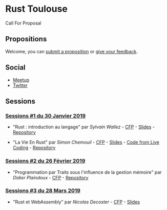 # Rust Toulouse

Call For Proposal

## Propositions

Welcome, you can [submit a proposition](https://github.com/Rust-Toulouse/CFP/issues/new?template=call-for-participation.md) or [give your feedback](https://github.com/Rust-Toulouse/CFP/issues).

## Social

- [Meetup](https://www.meetup.com/Toulouse-Rust-Meetup/)
- [Twitter](https://twitter.com/Rust_Toulouse)

## Sessions

### [Sessions #1 du 30 Janvier 2019](https://github.com/Rust-Toulouse/CFP/wiki/Session-%231) 

- "Rust : introduction au langage" par *Sylvain Wallez* -
[CFP](https://github.com/Rust-Toulouse/CFP/issues/4) - [Slides](https://swallez.github.io/introduction-to-rust/slide-1.html) - [Repository](https://github.com/swallez/introduction-to-rust) 

- "La Vie En Rust" par *Simon Chemouil* - [CFP](https://github.com/Rust-Toulouse/CFP/issues/3) - [Slides](https://github.com/magnet/trm-la-vie-en-rust/blob/master/trm-la-vie-en-rust-2019-handout.pdf) - [Code from Live Coding](https://github.com/magnet/trm-la-vie-en-rust/tree/master/live-coding) - [Repository](https://github.com/magnet/trm-la-vie-en-rust)

### [Sessions #2 du 26 Février 2019](https://github.com/Rust-Toulouse/CFP/wiki/Session-%232)

- "Programmation par Traits sous l'influence de la gestion mémoire" par *Didier Plaindoux* - [CFP](https://github.com/Rust-Toulouse/CFP/issues/1) - [Repository](https://github.com/d-plaindoux/rust-traits)

### [Sessions #3 du 28 Mars 2019](https://github.com/Rust-Toulouse/CFP/wiki/Session-%233)

- "Rust et WebAssembly" par *Nicolas Decoster* - [CFP](https://github.com/Rust-Toulouse/CFP/issues/5) - [Slides](https://slides.com/nnodot/rust_toulouse_webassembly_2019)
